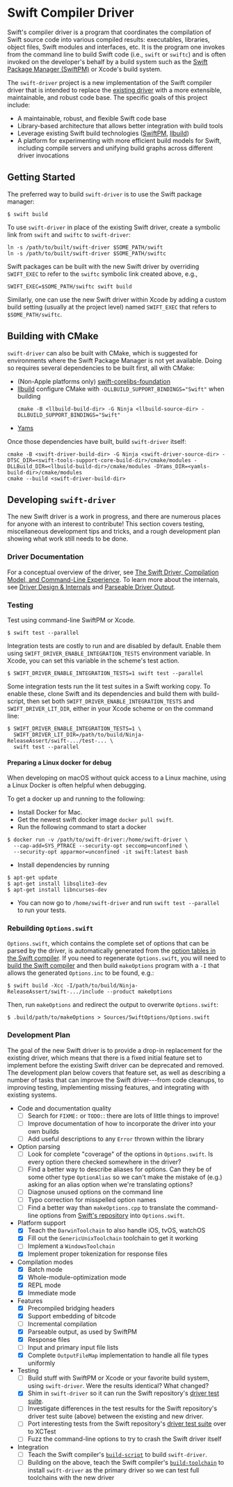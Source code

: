# Swift Compiler Driver

Swift's compiler driver is a program that coordinates the compilation of Swift source code into various compiled results: executables, libraries, object files, Swift modules and interfaces, etc. It is the program one invokes from the command line to build Swift code (i.e., `swift` or `swiftc`) and is often invoked on the developer's behalf by a build system such as the [Swift Package Manager (SwiftPM)](https://github.com/apple/swift-package-manager) or Xcode's build system.

The `swift-driver` project is a new implementation of the Swift compiler driver that is intended to replace the [existing driver](https://github.com/apple/swift/tree/master/lib/Driver) with a more extensible, maintainable, and robust code base. The specific goals of this project include:

* A maintainable, robust, and flexible Swift code base
* Library-based architecture that allows better integration with build tools
* Leverage existing Swift build technologies ([SwiftPM](https://github.com/apple/swift-package-manager), [llbuild](https://github.com/apple/swift-llbuild))
* A platform for experimenting with more efficient build models for Swift, including compile servers and unifying build graphs across different driver invocations

## Getting Started

The preferred way to build `swift-driver` is to use the Swift package manager:

```
$ swift build
```

To use `swift-driver` in place of the existing Swift driver, create a symbolic link from `swift` and `swiftc` to `swift-driver`:

```
ln -s /path/to/built/swift-driver $SOME_PATH/swift
ln -s /path/to/built/swift-driver $SOME_PATH/swiftc
```

Swift packages can be built with the new Swift driver by overriding `SWIFT_EXEC` to refer to the `swiftc` symbolic link created above, e.g.,

```
SWIFT_EXEC=$SOME_PATH/swiftc swift build
```

Similarly, one can use the new Swift driver within Xcode by adding a custom build setting (usually at the project level) named `SWIFT_EXEC` that refers to `$SOME_PATH/swiftc`.

## Building with CMake

`swift-driver` can also be built with CMake, which is suggested for
environments where the Swift Package Manager is not yet
available. Doing so requires several dependencies to be built first,
all with CMake:

* (Non-Apple platforms only) [swift-corelibs-foundation](https://github.com/apple/swift-corelibs-foundation)
* [llbuild](https://github.com/apple/swift-llbuild) configure CMake with `-DLLBUILD_SUPPORT_BINDINGS="Swift"` when building
  ```
  cmake -B <llbuild-build-dir> -G Ninja <llbuild-source-dir> -DLLBUILD_SUPPORT_BINDINGS="Swift"
  ```
* [Yams](https://github.com/jpsim/Yams)

Once those dependencies have built, build `swift-driver` itself:
```
cmake -B <swift-driver-build-dir> -G Ninja <swift-driver-source-dir> -DTSC_DIR=<swift-tools-support-core-build-dir>/cmake/modules -DLLBuild_DIR=<llbuild-build-dir>/cmake/modules -DYams_DIR=<yamls-build-dir>/cmake/modules
cmake --build <swift-driver-build-dir>
```

## Developing `swift-driver`

The new Swift driver is a work in progress, and there are numerous places for anyone with an interest to contribute! This section covers testing, miscellaneous development tips and tricks, and a rough development plan showing what work still needs to be done.

### Driver Documentation

For a conceptual overview of the driver, see [The Swift Driver, Compilation Model, and Command-Line Experience](https://github.com/apple/swift/blob/master/docs/Driver.md). To learn more about the internals, see [Driver Design & Internals](https://github.com/apple/swift/blob/master/docs/DriverInternals.rst) and [Parseable Driver Output](https://github.com/apple/swift/blob/master/docs/DriverParseableOutput.rst).

### Testing

Test using command-line SwiftPM or Xcode.

```
$ swift test --parallel
```

Integration tests are costly to run and are disabled by default. Enable them
using `SWIFT_DRIVER_ENABLE_INTEGRATION_TESTS` environment variable. In Xcode,
you can set this variable in the scheme's test action.

```
$ SWIFT_DRIVER_ENABLE_INTEGRATION_TESTS=1 swift test --parallel
```

Some integration tests run the lit test suites in a Swift working copy.
To enable these, clone Swift and its dependencies and build them with
build-script, then set both `SWIFT_DRIVER_ENABLE_INTEGRATION_TESTS`
and `SWIFT_DRIVER_LIT_DIR`, either in your Xcode scheme or
on the command line:

```
$ SWIFT_DRIVER_ENABLE_INTEGRATION_TESTS=1 \
  SWIFT_DRIVER_LIT_DIR=/path/to/build/Ninja-ReleaseAssert/swift-.../test-... \
  swift test --parallel
```

#### Preparing a Linux docker for debug

When developing on macOS without quick access to a Linux machine, using a Linux Docker is often helpful when debugging.

To get a docker up and running to the following:
- Install Docker for Mac.
- Get the newest swift docker image `docker pull swift`.
- Run the following command to start a docker
```
$ docker run -v /path/to/swift-driver:/home/swift-driver \
  --cap-add=SYS_PTRACE --security-opt seccomp=unconfined \
  --security-opt apparmor=unconfined -it swift:latest bash
```
- Install dependencies by running
```
$ apt-get update
$ apt-get install libsqlite3-dev
$ apt-get install libncurses-dev
```
- You can now go to `/home/swift-driver` and run `swift test --parallel` to run your tests.


### Rebuilding `Options.swift`

`Options.swift`, which contains the complete set of options that can be parsed by the driver, is automatically generated from the [option tables in the Swift compiler](https://github.com/apple/swift/tree/master/include/swift/Option). If you need to regenerate `Options.swift`, you will need to [build the Swift compiler](https://github.com/apple/swift#building-swift) and then build `makeOptions` program with a `-I` that allows the generated `Options.inc` to
be found, e.g.:

```
$ swift build -Xcc -I/path/to/build/Ninja-ReleaseAssert/swift-.../include --product makeOptions
```

Then, run `makeOptions` and redirect the output to overwrite `Options.swift`:

```
$ .build/path/to/makeOptions > Sources/SwiftOptions/Options.swift
```

### Development Plan

The goal of the new Swift driver is to provide a drop-in replacement for the existing driver, which means that there is a fixed initial feature set to implement before the existing Swift driver can be deprecated and removed. The development plan below covers that feature set, as well as describing a number of tasks that can improve the Swift driver---from code cleanups, to improving testing, implementing missing features, and integrating with existing systems.

* Code and documentation quality
  * [ ] Search for `FIXME:` or `TODO:`: there are lots of little things to improve!
  * [ ] Improve documentation of how to incorporate the driver into your own builds
  * [ ] Add useful descriptions to any `Error` thrown within the library
* Option parsing
  * [ ] Look for complete "coverage" of the options in `Options.swift`. Is every option there checked somewhere in the driver?
  * [ ] Find a better way to describe aliases for options. Can they be of some other type `OptionAlias` so we can't make the mistake of (e.g.) asking for an alias option when we're translating options?
  * [ ] Diagnose unused options on the command line
  * [ ] Typo correction for misspelled option names
  * [ ] Find a better way than `makeOptions.cpp` to translate the command-line options from [Swift's repository](https://github.com/apple/swift/tree/master/include/swift/Option) into `Options.swift`.
* Platform support
  * [x] Teach the `DarwinToolchain` to also handle iOS, tvOS, watchOS
  * [x] Fill out the `GenericUnixToolchain` toolchain to get it working
  * [ ] Implement a `WindowsToolchain`
  * [x] Implement proper tokenization for response files
* Compilation modes
  * [x] Batch mode
  * [x] Whole-module-optimization mode
  * [x] REPL mode
  * [x] Immediate mode
* Features
  * [x] Precompiled bridging headers
  * [x] Support embedding of bitcode
  * [ ] Incremental compilation
  * [x] Parseable output, as used by SwiftPM
  * [x] Response files
  * [ ] Input and primary input file lists
  * [x] Complete `OutputFileMap` implementation to handle all file types uniformly
* Testing
  * [ ] Build stuff with SwiftPM or Xcode or your favorite build system, using `swift-driver`. Were the results identical? What changed?
  * [x] Shim in `swift-driver` so it can run the Swift repository's [driver test suite](https://github.com/apple/swift/tree/master/test/Driver).
  * [ ] Investigate differences in the test results for the Swift repository's driver test suite (above) between the existing and new driver.
  * [ ] Port interesting tests from the Swift repository's [driver test suite](https://github.com/apple/swift/tree/master/test/Driver) over to XCTest
  * [ ] Fuzz the command-line options to try to crash the Swift driver itself
* Integration
  * [ ] Teach the Swift compiler's [`build-script`](https://github.com/apple/swift/blob/master/utils/build-script) to build `swift-driver`.
  * [ ] Building on the above, teach the Swift compiler's [`build-toolchain`](https://github.com/apple/swift/blob/master/utils/build-toolchain) to install `swift-driver` as the primary driver so we can test full toolchains with the new driver
